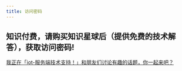 ```yaml
---
title: 访问密码
---
```


## 知识付费，请购买知识星球后（提供免费的技术解答），获取访问密码!

[我正在「iot-服务端技术支持！」和朋友们讨论有趣的话题，你⼀起来吧？](https://t.zsxq.com/j6qjQ3J)